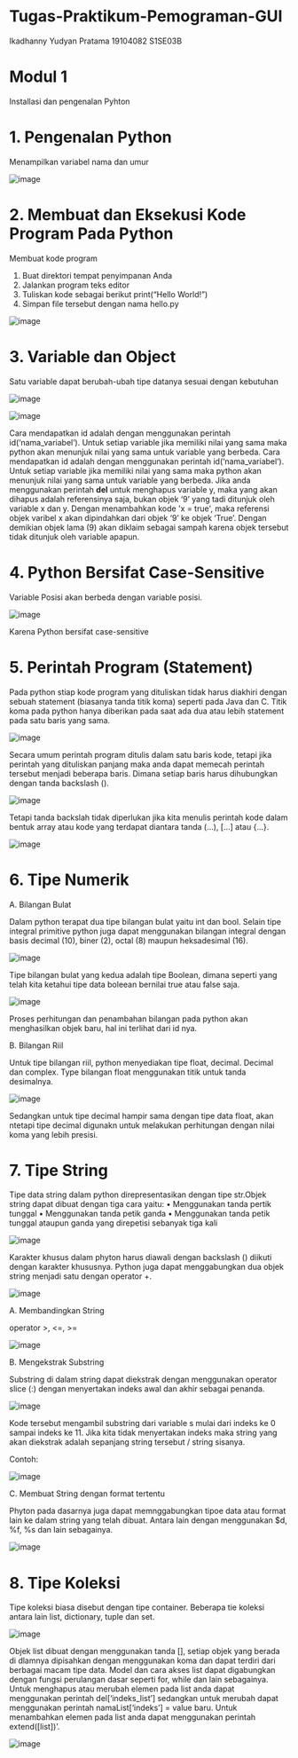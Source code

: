 # Tugas-Praktikum-Pemograman-GUI

Ikadhanny Yudyan Pratama
19104082
S1SE03B

# Modul 1 
Installasi dan pengenalan Pyhton

# 1. Pengenalan Python
Menampilkan variabel nama dan umur

![image](https://user-images.githubusercontent.com/72428738/115099818-a3e16080-9f62-11eb-9848-30915449d397.png)

# 2. Membuat dan Eksekusi Kode Program Pada Python
Membuat kode program
1. Buat direktori tempat penyimpanan Anda
2. Jalankan program teks editor
3. Tuliskan kode sebagai berikut print(“Hello World!”)
4. Simpan file tersebut dengan nama hello.py

![image](https://user-images.githubusercontent.com/72428738/115099873-ff135300-9f62-11eb-8215-efc11e1992db.png)

# 3. Variable dan Object
Satu variable dapat berubah-ubah tipe datanya sesuai dengan kebutuhan

![image](https://user-images.githubusercontent.com/72428738/115099947-852f9980-9f63-11eb-8daa-1bdb62a89854.png)

![image](https://user-images.githubusercontent.com/72428738/115099997-e8b9c700-9f63-11eb-8992-2bae170bdca9.png)

Cara  mendapatkan  id  adalah  dengan  menggunakan  perintah id(‘nama_variabel’). Untuk setiap variable jika memiliki nilai yang sama maka python akan menunjuk nilai yang sama untuk variable yang berbeda. Cara  mendapatkan  id  adalah  dengan  menggunakan  perintah id(‘nama_variabel’). Untuk setiap variable jika memiliki nilai yang sama maka python akan menunjuk nilai yang sama untuk variable yang berbeda. Jika anda menggunakan perintah **del** untuk menghapus variable y, maka yang akan dihapus adalah referensinya saja, bukan objek ‘9’ yang tadi ditunjuk oleh variable x dan y. Dengan  menambahkan  kode 'x = true',  maka  referensi  objek  varibel  x  akan dipindahkan dari objek ‘9’ ke objek ‘True’. Dengan demikian objek lama (9) akan diklaim sebagai sampah karena objek tersebut tidak ditunjuk oleh variable apapun.

# 4. Python Bersifat Case-Sensitive
Variable Posisi akan berbeda  dengan  variable posisi.

![image](https://user-images.githubusercontent.com/72428738/115100155-21a66b80-9f65-11eb-901a-82cd3d8646f5.png)

Karena Python bersifat case-sensitive

# 5. Perintah Program (Statement)

Pada python stiap kode program yang dituliskan tidak harus diakhiri dengan sebuah statement (biasanya tanda titik koma) seperti pada Java dan C. Titik koma pada python hanya diberikan pada saat ada dua atau lebih statement pada satu baris yang sama.

![image](https://user-images.githubusercontent.com/72428738/115100193-531f3700-9f65-11eb-8b73-0b03e8db2b2f.png)

Secara umum perintah program ditulis dalam satu baris kode, tetapi jika perintah yang dituliskan panjang maka anda dapat memecah perintah tersebut menjadi beberapa baris. Dimana setiap baris harus dihubungkan dengan tanda backslash (\).

![image](https://user-images.githubusercontent.com/72428738/115100232-81047b80-9f65-11eb-932f-065ae4ba8a4e.png)

Tetapi tanda backslah tidak diperlukan jika kita menulis perintah kode dalam bentuk array atau kode yang terdapat diantara tanda (…), […] atau {…}.

![image](https://user-images.githubusercontent.com/72428738/115100244-a6918500-9f65-11eb-8d30-33e842fed8f0.png)

# 6. Tipe Numerik
A. Bilangan Bulat

Dalam python terapat dua tipe bilangan bulat yaitu int dan bool. Selain tipe integral primitive python juga dapat menggunakan bilangan integral dengan basis decimal (10), biner (2), octal (8) maupun heksadesimal (16).

![image](https://user-images.githubusercontent.com/72428738/115100411-9d54e800-9f66-11eb-8061-3b7349238a6a.png)

Tipe bilangan bulat yang kedua adalah tipe Boolean, dimana seperti yang telah kita ketahui tipe data boleean bernilai true atau false saja.

![image](https://user-images.githubusercontent.com/72428738/115100476-22400180-9f67-11eb-8bce-ef0b2434073d.png)

Proses perhitungan dan penambahan bilangan pada python akan menghasilkan objek baru, hal ini terlihat dari id nya.

B. Bilangan Riil

Untuk tipe bilangan riil, python menyediakan tipe float, decimal. Decimal dan complex. Type bilangan float menggunakan titik untuk tanda desimalnya.

![image](https://user-images.githubusercontent.com/72428738/115100504-50254600-9f67-11eb-82c7-2770a4d788ed.png)

Sedangkan untuk tipe decimal hampir sama dengan tipe data float, akan ntetapi tipe decimal  digunakn  untuk  melakukan perhitungan  dengan  nilai  koma yang  lebih presisi.

# 7. Tipe String

Tipe data string dalam python direpresentasikan  dengan tipe str.Objek string dapat dibuat dengan tiga cara yaitu:
• Menggunakan tanda pertik tunggal
• Menggunakan tanda petik ganda
• Menggunakan tanda petik tunggal ataupun ganda yang direpetisi sebanyak tiga kali

![image](https://user-images.githubusercontent.com/72428738/115100548-895db600-9f67-11eb-9128-0594a95c88d7.png)

Karakter khusus dalam phyton harus diawali dengan backslash (\) diikuti dengan karakter khususnya.
Python juga dapat menggabungkan dua objek string menjadi satu dengan operator +.

![image](https://user-images.githubusercontent.com/72428738/115100571-b3af7380-9f67-11eb-9831-03f655f413f6.png)

A. Membandingkan String

operator >, <=, >=

![image](https://user-images.githubusercontent.com/72428738/115100636-130d8380-9f68-11eb-9ab5-cc7839d730fd.png)

B. Mengekstrak Substring

Substring  di dalam string dapat diekstrak dengan menggunakan operator slice (:) dengan menyertakan indeks awal dan akhir sebagai penanda. 

![image](https://user-images.githubusercontent.com/72428738/115100653-2c163480-9f68-11eb-96ad-ed98d030768d.png)

Kode tersebut mengambil substring dari variable s mulai dari indeks ke 0 sampai indeks ke 11. Jika kita tidak menyertakan indeks maka string yang akan diekstrak adalah sepanjang string tersebut / string sisanya.

Contoh:

![image](https://user-images.githubusercontent.com/72428738/115100664-4223f500-9f68-11eb-8f0a-7dc2124a9a84.png)

C. Membuat String dengan format tertentu

Phyton pada dasarnya juga dapat memnggabungkan tipoe data atau format lain ke dalam string yang telah dibuat. Antara lain dengan menggunakan $d, %f, %s dan lain sebagainya.

![image](https://user-images.githubusercontent.com/72428738/115100674-58ca4c00-9f68-11eb-9e06-ac22509dc8b9.png)

# 8. Tipe Koleksi
Tipe koleksi biasa disebut dengan tipe container. Beberapa tie koleksi antara lain list, dictionary, tuple dan set.

![image](https://user-images.githubusercontent.com/72428738/115100693-74355700-9f68-11eb-8a39-a50831ff5213.png)

Objek list dibuat dengan menggunakan tanda [], setiap objek yang berada di dlamnya dipisahkan dengan menggunakan koma dan dapat terdiri dari berbagai macam tipe data.
Model dan cara akses list dapat digabungkan dengan fungsi perulangan dasar seperti for, while dan lain sebagainya.
Untuk menghapus atau merubah elemen pada list anda dapat menggunakan perintah del[‘indeks_list’] sedangkan  untuk  merubah  dapat  menggunakan  perintah namaList[‘indeks’] = value baru. Untuk menambahkan elemen pada list anda dapat menggunakan  perintah extend([list])’.

![image](https://user-images.githubusercontent.com/72428738/115100708-962ed980-9f68-11eb-9cc8-fdce8f594f9a.png)
